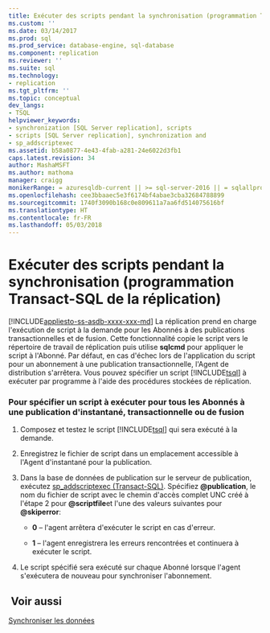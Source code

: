 ```yaml
---
title: Exécuter des scripts pendant la synchronisation (programmation Transact-SQL de la réplication) | Microsoft Docs
ms.custom: ''
ms.date: 03/14/2017
ms.prod: sql
ms.prod_service: database-engine, sql-database
ms.component: replication
ms.reviewer: ''
ms.suite: sql
ms.technology:
- replication
ms.tgt_pltfrm: ''
ms.topic: conceptual
dev_langs:
- TSQL
helpviewer_keywords:
- synchronization [SQL Server replication], scripts
- scripts [SQL Server replication], synchronization and
- sp_addscriptexec
ms.assetid: b58a0877-4e43-4fab-a281-24e6022d3fb1
caps.latest.revision: 34
author: MashaMSFT
ms.author: mathoma
manager: craigg
monikerRange: = azuresqldb-current || >= sql-server-2016 || = sqlallproducts-allversions
ms.openlocfilehash: cee3bbaaec5e3f6174bf4abae3cba32684788899
ms.sourcegitcommit: 1740f3090b168c0e809611a7aa6fd514075616bf
ms.translationtype: HT
ms.contentlocale: fr-FR
ms.lasthandoff: 05/03/2018
---
```

# <a name="execute-scripts-during-synchronization-replication-transact-sql-programming"></a>Exécuter des scripts pendant la synchronisation (programmation Transact-SQL de la réplication)
[!INCLUDE[appliesto-ss-asdb-xxxx-xxx-md](../../includes/appliesto-ss-asdb-xxxx-xxx-md.md)]
  La réplication prend en charge l'exécution de script à la demande pour les Abonnés à des publications transactionnelles et de fusion. Cette fonctionnalité copie le script vers le répertoire de travail de réplication puis utilise **sqlcmd** pour appliquer le script à l'Abonné. Par défaut, en cas d'échec lors de l'application du script pour un abonnement à une publication transactionnelle, l'Agent de distribution s'arrêtera. Vous pouvez spécifier un script [!INCLUDE[tsql](../../includes/tsql-md.md)] à exécuter par programme à l'aide des procédures stockées de réplication.  
  
### <a name="to-specify-a-script-to-run-for-all-subscribers-to-a-snapshot-transactional-or-merge-publication"></a>Pour spécifier un script à exécuter pour tous les Abonnés à une publication d'instantané, transactionnelle ou de fusion  
  
1.  Composez et testez le script [!INCLUDE[tsql](../../includes/tsql-md.md)] qui sera exécuté à la demande.  
  
2.  Enregistrez le fichier de script dans un emplacement accessible à l'Agent d'instantané pour la publication.  
  
3.  Dans la base de données de publication sur le serveur de publication, exécutez [sp_addscriptexec &#40;Transact-SQL&#41;](../../relational-databases/system-stored-procedures/sp-addscriptexec-transact-sql.md). Spécifiez **@publication**, le nom du fichier de script avec le chemin d'accès complet UNC créé à l'étape 2 pour **@scriptfile**et l'une des valeurs suivantes pour **@skiperror**:  
  
    -   **0** – l'agent arrêtera d'exécuter le script en cas d'erreur.  
  
    -   **1** – l'agent enregistrera les erreurs rencontrées et continuera à exécuter le script.  
  
4.  Le script spécifié sera exécuté sur chaque Abonné lorsque l'agent s'exécutera de nouveau pour synchroniser l'abonnement.  
  
## <a name="see-also"></a> Voir aussi  
 [Synchroniser les données](../../relational-databases/replication/synchronize-data.md)  
  
  

